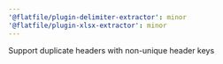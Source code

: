 ```yaml
---
'@flatfile/plugin-delimiter-extractor': minor
'@flatfile/plugin-xlsx-extractor': minor
---
```


Support duplicate headers with non-unique header keys
